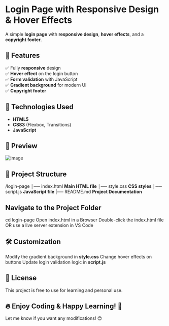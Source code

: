 # Login Page with Responsive Design & Hover Effects  

A simple **login page** with **responsive design**, **hover effects**, and a **copyright footer**.  


## 🚀 Features  
✅ Fully **responsive** design  
✅ **Hover effect** on the login button  
✅ **Form validation** with JavaScript  
✅ **Gradient background** for modern UI  
✅ **Copyright footer**  


## 📌 Technologies Used  
- **HTML5**  
- **CSS3** (Flexbox, Transitions)  
- **JavaScript**  


## 🎨 Preview  
![image](https://github.com/user-attachments/assets/095727c3-68f4-40a1-9f18-fd4295bca004)



## 📂 Project Structure  
/login-page
│── index.html  **Main HTML file**
│── style.css  **CSS styles**
│── script.js  **JavaScript file** 
|── README.md  **Project Documentation**



## Navigate to the Project Folder
cd login-page
Open index.html in a Browser
Double-click the index.html file
OR use a live server extension in VS Code



## 🛠 Customization
Modify the gradient background in **style.css**
Change hover effects on buttons
Update login validation logic in **script.js**



## 📜 License
This project is free to use for learning and personal use.

## 🔥 Enjoy Coding & Happy Learning! 🚀

Let me know if you want any modifications! 😊

  




